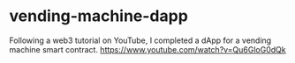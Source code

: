 # vending-machine-dapp
 Following a web3 tutorial on YouTube, I completed a dApp for a vending machine smart contract. https://www.youtube.com/watch?v=Qu6GloG0dQk
